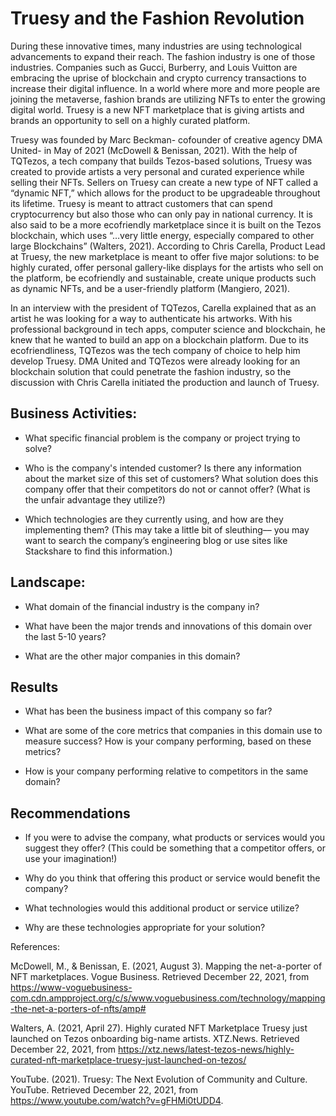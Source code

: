 # Truesy and the Fashion Revolution

  During these innovative times, many industries are using technological advancements to expand their reach. The fashion industry is one of those industries. Companies such as Gucci, Burberry, and Louis Vuitton are embracing the uprise of blockchain and crypto currency transactions to increase their digital influence. In a world where more and more people are joining the metaverse, fashion brands are utilizing NFTs to enter the growing digital world. Truesy is a new NFT marketplace that is giving artists and brands an opportunity to sell on a highly curated platform. 
  
  Truesy was founded by Marc Beckman- cofounder of creative agency DMA United- in May of 2021 (McDowell & Benissan, 2021). With the help of TQTezos, a tech company that builds Tezos-based solutions, Truesy was created to provide artists a very personal and curated experience while selling their NFTs. Sellers on Truesy can create a new type of NFT called a “dynamic NFT,” which allows for the product to be upgradeable throughout its lifetime. Truesy is meant to attract customers that can spend cryptocurrency but also those who can only pay in national currency.  It is also said to be a more ecofriendly marketplace since it is built on the Tezos blockchain, which uses “…very little energy, especially compared to other large Blockchains” (Walters, 2021). According to Chris Carella, Product Lead at Truesy, the new marketplace is meant to offer five major solutions: to be highly curated, offer personal gallery-like displays for the artists who sell on the platform, be ecofriendly and sustainable, create unique products such as dynamic NFTs, and be a user-friendly platform (Mangiero, 2021).  
  
  In an interview with the president of TQTezos, Carella explained that as an artist he was looking for a way to authenticate his artworks. With his professional background in tech apps, computer science and blockchain, he knew that he wanted to build an app on a blockchain platform. Due to its ecofriendliness, TQTezos was the tech company of choice to help him develop Truesy. DMA United and TQTezos were already looking for an blockchain solution that could penetrate the fashion industry, so the discussion with Chris Carella initiated the production and launch of Truesy. 

## Business Activities:

* What specific financial problem is the company or project trying to solve?

* Who is the company's intended customer?  Is there any information about the market size of this set of customers?
What solution does this company offer that their competitors do not or cannot offer? (What is the unfair advantage they utilize?)

* Which technologies are they currently using, and how are they implementing them? (This may take a little bit of sleuthing–– you may want to search the company’s engineering blog or use sites like Stackshare to find this information.)


## Landscape:

* What domain of the financial industry is the company in?

* What have been the major trends and innovations of this domain over the last 5-10 years?

* What are the other major companies in this domain?


## Results

* What has been the business impact of this company so far?

* What are some of the core metrics that companies in this domain use to measure success? How is your company performing, based on these metrics?

* How is your company performing relative to competitors in the same domain?


## Recommendations

* If you were to advise the company, what products or services would you suggest they offer? (This could be something that a competitor offers, or use your imagination!)

* Why do you think that offering this product or service would benefit the company?

* What technologies would this additional product or service utilize?

* Why are these technologies appropriate for your solution?

References:

McDowell, M., & Benissan, E. (2021, August 3). Mapping the net-a-porter of NFT marketplaces. Vogue Business. Retrieved December 22, 2021, from https://www-voguebusiness-com.cdn.ampproject.org/c/s/www.voguebusiness.com/technology/mapping-the-net-a-porters-of-nfts/amp# 

Walters, A. (2021, April 27). Highly curated NFT Marketplace Truesy just launched on Tezos onboarding big-name artists. XTZ.News. Retrieved December 22, 2021, from https://xtz.news/latest-tezos-news/highly-curated-nft-marketplace-truesy-just-launched-on-tezos/ 

YouTube. (2021). Truesy: The Next Evolution of Community and Culture. YouTube. Retrieved December 22, 2021, from https://www.youtube.com/watch?v=gFHMi0tUDD4. 
